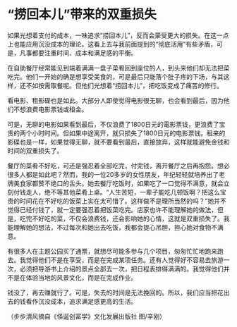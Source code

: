 # “捞回本儿”带来的双重损失

如果光想着支付的成本，一味追求“捞回本儿”，反而会蒙受更大的损失。在这一点上也能应用沉没成本的理论。这看上去与我前面提到的“彻底活用”有些矛盾，可是，凡事都要注重时间、成本和满足感的平衡。 

在自助餐厅经常能见到端着满满一盘子菜肴回到座位的人，到头来他们却无法把菜吃完。他们一开始的确是想享受美食的，可是最后只能落个肚子疼的下场，与其这样，还不如按需取餐呢。但他们光想着“捞回本儿”，把吃饭变成了痛苦的修行。 

看电影、租影碟也是如此。大部分人即使觉得电影很无聊，也会看到最后，因为他们不想浪费电影票钱或租金。 

可是，无聊的电影如果看到最后，不仅浪费了1800日元的電影票钱，更浪费了宝贵的两个小时时间。但如果中途离开，就只损失了1800日元的电影票钱。租来的影碟也是一样，如果觉得无聊，就不要看到最后，直接放弃，这样就能避免金钱和时间的双重损失了。 

餐厅的菜肴不好吃，可还是强忍着全部吃完，付完钱，离开餐厅之后再抱怨。想必很多人都是如此吧？然而，我的一位20多岁的女性朋友，年纪轻轻就培养出了老牌美食家都赞不绝口的舌头。她去餐厅吃饭时，如果吃了一口觉得不满意，就会立刻付钱走人，绝不等其他菜肴上桌。“人生苦短，一辈子能吃几顿饭啊？把这么宝贵的时间花在不好吃的饭菜上实在太可惜了。这样做不是理所当然的吗？”她并不觉得已经付钱了，就一定要强忍着把饭菜吃完。店家也许不能理解她的做法，但是，吃完不好吃的菜，不仅会浪费钱，还会影响她的心情，这就是双重损失了。我能理解她的想法，不过每次和她出去吃饭，我都会提心吊胆，担心她对食物不满意。 

有很多人在主题公园买了通票，就想尽可能多参与几个项目，匆匆忙忙地跑来跑去。我觉得他们不是在享受，而是在完成某项任务。还有人觉得好不容易去旅游一次，必须把导游书上介绍的景点全部去一次，把日程表排得满满的。我觉得他们并不是在体验当地的风景文化，而是在完成作业。 

钱没了，再去赚就行了。可是，失去的时间是无法挽回的。所以，我们应当把花出去的钱看作沉没成本，追求满足感更高的生活。 

（步步清风摘自《怪诞创富学》文化发展出版社 图/辛刚）